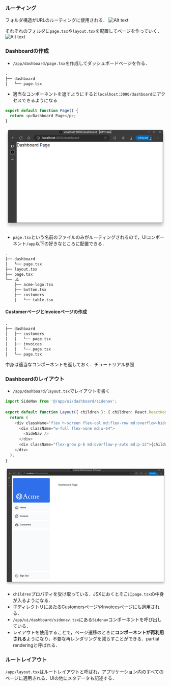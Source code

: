 ### ルーティング
フォルダ構造がURLのルーティングに使用される．
![Alt text](https://nextjs.org/_next/image?url=%2Flearn%2Flight%2Ffolders-to-url-segments.png&w=3840&q=75&dpl=dpl_8JB59CDvJpwEWGDiYLtFnX2X3v3a)

それぞれのフォルダに`page.tsx`や`layout.tsx`を配置してページを作っていく．
![Alt text](https://nextjs.org/_next/image?url=%2Flearn%2Flight%2Fdashboard-route.png&w=3840&q=75&dpl=dpl_8JB59CDvJpwEWGDiYLtFnX2X3v3a)

### Dashboardの作成
- `/app/dashboard/page.tsx`を作成してダッシュボードページを作る．
```
.
├── dashboard
│   └── page.tsx
```

- 適当なコンポーネントを返すようにすると`localhost:3000/dashboard`にアクセスできるようになる
```TypeScript
export default function Page() {
  return <p>Dashboard Page</p>;
}
```
![Alt text](images/image.png)

- `page.tsx`という名前のファイルのみがルーティングされるので，UIコンポーネント`/app`以下の好きなところに配置できる．
```
.
├── dashboard
│   └── page.tsx
├── layout.tsx
├── page.tsx
└── ui
    ├── acme-logo.tsx
    ├── button.tsx
    ├── customers
    │   └── table.tsx

```

#### CustomerページとInvoiceページの作成
```
.
├── dashboard
│   ├── customers
│   │   └── page.tsx
│   ├── invoices
│   │   └── page.tsx
│   └── page.tsx
```
中身は適当なコンポーネントを返しておく．チュートリアル参照

### Dashboardのレイアウト
- `/app/dashboard/layout.tsx`でレイアウトを書く
```TypeScript
import SideNav from '@/app/ui/dashboard/sidenav';

export default function Layout({ children }: { children: React.ReactNode }) {
  return (
    <div className="flex h-screen flex-col md:flex-row md:overflow-hidden">
      <div className="w-full flex-none md:w-64">
        <SideNav />
      </div>
      <div className="flex-grow p-6 md:overflow-y-auto md:p-12">{children}</div>
    </div>
  );
}
```
![Alt text](images/image-1.png)

- `children`プロパティを受け取っている．JSXにおくとそこに`page.tsx`の中身が入るようになる．
- 子ディレクトリにあたるCustomersページやInvoicesページにも適用される．
- `/app/ui/dashboard/sidenav.tsx`にある`Sidenav`コンポーネントを呼び出している．
- レイアウトを使用することで，ページ遷移のときに**コンポーネントが再利用される**ようになり，不要な再レンダリングを減らすことができる．partial renderingと呼ばれる．

### ルートレイアウト
`/app/layout.tsx`はルートレイアウトと呼ばれ，アプリケーション内のすべてのページに適用される．UIの他にメタデータも記述する．